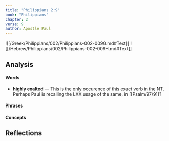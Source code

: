 ```yaml
---
title: "Philippians 2:9"
book: "Philippians"
chapter: 2
verse: 9
author: Apostle Paul
---
```

![[/Greek/Philippians/002/Philippians-002-009G.md#Text]]
![[/Hebrew/Philippians/002/Philippians-002-009H.md#Text]]

## Analysis

#### Words
- **highly exalted** — This is the only occurence of this exact verb in the NT.  Perhaps Paul is recalling the LXX usage of the same, in [[Psalm/97/9]]?

#### Phrases

#### Concepts

## Reflections
